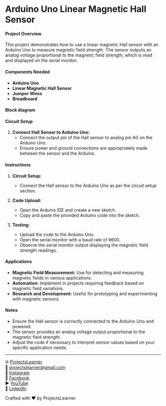# Arduino Uno Linear Magnetic Hall Sensor

#### Project Overview

This project demonstrates how to use a linear magnetic Hall sensor with an Arduino Uno to measure magnetic field strength. The sensor outputs an analog voltage proportional to the magnetic field strength, which is read and displayed on the serial monitor.

#### Components Needed

- **Arduino Uno**
- **Linear Magnetic Hall Sensor**
- **Jumper Wires**
- **Breadboard**

#### Block diagram


#### Circuit Setup

1. **Connect Hall Sensor to Arduino Uno:**
   - Connect the output pin of the Hall sensor to analog pin A0 on the Arduino Uno.
   - Ensure power and ground connections are appropriately made between the sensor and the Arduino.

#### Instructions

1. **Circuit Setup:**
   - Connect the Hall sensor to the Arduino Uno as per the circuit setup section.

2. **Code Upload:**
   - Open the Arduino IDE and create a new sketch.
   - Copy and paste the provided Arduino code into the sketch.

3. **Testing:**
   - Upload the code to the Arduino Uno.
   - Open the serial monitor with a baud rate of 9600.
   - Observe the serial monitor output displaying the magnetic field strength readings.

#### Applications

- **Magnetic Field Measurement:** Use for detecting and measuring magnetic fields in various applications.
- **Automation:** Implement in projects requiring feedback based on magnetic field variations.
- **Research and Development:** Useful for prototyping and experimenting with magnetic sensors.

#### Notes

- Ensure the Hall sensor is correctly connected to the Arduino Uno and powered.
- The sensor provides an analog voltage output proportional to the magnetic field strength.
- Adjust the code if necessary to interpret sensor values based on your specific application needs.

---

🌐 [ProjectsLearner](https://projectslearner.com/learn/arduino-uno-linear-magnetic-hall-sensor)  
📧 [projectslearner@gmail.com](mailto:projectslearner@gmail.com)  
📸 [Instagram](https://www.instagram.com/projectslearner/)  
📘 [Facebook](https://www.facebook.com/projectslearner)  
▶️ [YouTube](https://www.youtube.com/@ProjectsLearner)  
📘 [LinkedIn](https://www.linkedin.com/in/projectslearner)

Crafted with ❤️ by ProjectsLearner